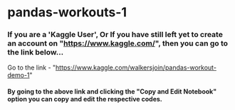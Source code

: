 # pandas-workouts-1

### If you are a 'Kaggle User', Or If you have still left yet to create an account on "https://www.kaggle.com/", then you can go to the link below...

Go to the link - "https://www.kaggle.com/walkersjoin/pandas-workout-demo-1"

#### By going to the above link and clicking the "Copy and Edit Notebook" option you can copy and edit the respective codes.

